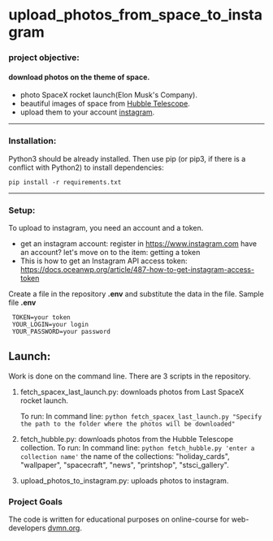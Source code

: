 # upload_photos_from_space_to_instagram

### project objective: 
 #### download photos on the theme of space.
 *   photo SpaceX rocket launch(Elon Musk's Company).
 *   beautiful images of space from [Hubble Telescope](https://hubblesite.org). 
 *   upload them to your account [instagram](https://www.instagram.com).
***
### Installation:

Python3 should be already installed. 
Then use pip (or pip3, if there is a conflict with Python2) to install dependencies:

```
pip install -r requirements.txt
```
***
### Setup:
To upload to instagram, you need an account and a token.
* get an instagram account: register in https://www.instagram.com
  have an account?  let's move on to the item: getting a token
* This is how to get an Instagram API access token: https://docs.oceanwp.org/article/487-how-to-get-instagram-access-token 

 Create a file in the repository __.env__ and substitute the data in the file.
 Sample file __.env__
```
 TOKEN=your token
 YOUR_LOGIN=your login
 YOUR_PASSWORD=your password
```


## Launch: 
   Work is done on the command line.
   There are 3 scripts in the repository.
   
   1. fetch_spacex_last_launch.py: downloads photos from Last SpaceX rocket launch.
   
        To run:  In command line:  ```python fetch_spacex_last_launch.py "Specify the path to the folder where the photos will be downloaded" ```  
        
   1. fetch_hubble.py: downloads photos from the Hubble Telescope collection.
        To run:  In command line: ```python fetch_hubble.py 'enter a collection name'```
        the name of the collections: "holiday_cards", "wallpaper", "spacecraft", "news", "printshop", "stsci_gallery".
   
   1. upload_photos_to_instagram.py: uploads photos to instagram.
   


### Project Goals

The code is written for educational purposes on online-course for web-developers [dvmn.org](https://dvmn.org/).
